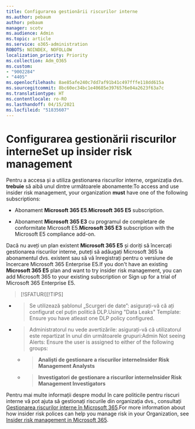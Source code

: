 ```yaml
---
title: Configurarea gestionării riscurilor interne
ms.author: pebaum
author: pebaum
manager: scotv
ms.audience: Admin
ms.topic: article
ms.service: o365-administration
ROBOTS: NOINDEX, NOFOLLOW
localization_priority: Priority
ms.collection: Adm_O365
ms.custom:
- "9002284"
- "4405"
ms.openlocfilehash: 8ae85afe240c7dd7af91b41c497fffe118dd615a
ms.sourcegitcommit: 8bc60ec34bc1e40685e3976576e04a2623f63a7c
ms.translationtype: HT
ms.contentlocale: ro-RO
ms.lasthandoff: 04/15/2021
ms.locfileid: "51835607"
---
```

# <a name="set-up-insider-risk-management"></a><span data-ttu-id="956b5-102">Configurarea gestionării riscurilor interne</span><span class="sxs-lookup"><span data-stu-id="956b5-102">Set up insider risk management</span></span>

<span data-ttu-id="956b5-103">Pentru a accesa și a utiliza gestionarea riscurilor interne, organizația dvs. **trebuie** să aibă unul dintre următoarele abonamente:</span><span class="sxs-lookup"><span data-stu-id="956b5-103">To access and use insider risk management, your organization **must** have one of the following subscriptions:</span></span>

- <span data-ttu-id="956b5-104">Abonament **Microsoft 365 E5**.</span><span class="sxs-lookup"><span data-stu-id="956b5-104">**Microsoft 365 E5** subscription.</span></span>

- <span data-ttu-id="956b5-105">Abonament **Microsoft 365 E3** cu programul de completare de conformitate Microsoft E5.</span><span class="sxs-lookup"><span data-stu-id="956b5-105">**Microsoft 365 E3** subscription with the Microsoft E5 compliance add-on.</span></span>

<span data-ttu-id="956b5-106">Dacă nu aveți un plan existent **Microsoft 365 E5** și doriți să încercați gestionarea riscurilor interne, puteți să adăugați Microsoft 365 la abonamentul dvs. existent sau să vă înregistrați pentru o versiune de încercare Microsoft 365 Enterprise E5.</span><span class="sxs-lookup"><span data-stu-id="956b5-106">If you don't have an existing **Microsoft 365 E5** plan and want to try insider risk management, you can add Microsoft 365 to your existing subscription or Sign up for a trial of Microsoft 365 Enterprise E5.</span></span>

> <span data-ttu-id="956b5-107">[!SFATURI]</span><span class="sxs-lookup"><span data-stu-id="956b5-107">[!TIPS]</span></span>
- > <span data-ttu-id="956b5-108">Se utilizează șablonul „Scurgeri de date”: asigurați-vă că ați configurat cel puțin politică DLP.</span><span class="sxs-lookup"><span data-stu-id="956b5-108">Using "Data Leaks" Template: Ensure you have atleast one DLP policy configured.</span></span>
- > <span data-ttu-id="956b5-109">Administratorul nu vede avertizările: asigurați-vă că utilizatorul este repartizat în unul din următoarele grupuri:</span><span class="sxs-lookup"><span data-stu-id="956b5-109">Admin Not seeing Alerts: Ensure the user is assigned to either of the following groups:</span></span>
    - ><span data-ttu-id="956b5-110">**Analiști de gestionare a riscurilor interne**</span><span class="sxs-lookup"><span data-stu-id="956b5-110">**Insider Risk Management Analysts**</span></span>
    - ><span data-ttu-id="956b5-111">**Investigatori de gestionare a riscurilor interne**</span><span class="sxs-lookup"><span data-stu-id="956b5-111">**Insider Risk Management Investigators**</span></span>

<span data-ttu-id="956b5-112">Pentru mai multe informații despre modul în care politicile pentru riscuri interne vă pot ajuta să gestionați riscurile din organizația dvs., consultați [Gestionarea riscurilor interne în Microsoft 365](https://go.microsoft.com/fwlink/?linkid=2123907).</span><span class="sxs-lookup"><span data-stu-id="956b5-112">For more information about how insider risk polices can help you manage risk in your Organization, see [Insider risk management in Microsoft 365](https://go.microsoft.com/fwlink/?linkid=2123907).</span></span>
